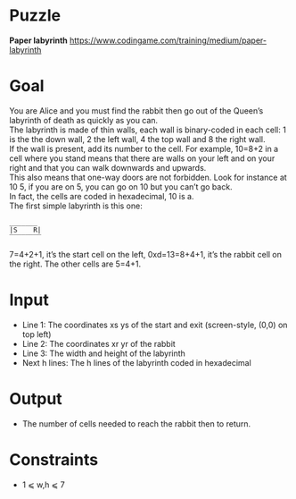 # Puzzle
**Paper labyrinth** https://www.codingame.com/training/medium/paper-labyrinth

# Goal
You are Alice and you must find the rabbit then go out of the Queen’s labyrinth of death as quickly as you can.  
The labyrinth is made of thin walls, each wall is binary-coded in each cell: 1 is the the down wall, 2 the left wall, 4 the top wall and 8 the right wall.  
If the wall is present, add its number to the cell. For example, 10=8+2 in a cell where you stand means that there are walls on your left and on your right and that you can walk downwards and upwards.  
This also means that one-way doors are not forbidden. Look for instance at 10 5, if you are on 5, you can go on 10 but you can’t go back.  
In fact, the cells are coded in hexadecimal, 10 is a.  
The first simple labyrinth is this one:  
```
_______
|S    R|
‾‾‾‾‾‾‾‾
```

7=4+2+1, it’s the start cell on the left, 0xd=13=8+4+1, it’s the rabbit cell on the right. The other cells are 5=4+1.

# Input
* Line 1: The coordinates xs ys of the start and exit (screen-style, (0,0) on top left)
* Line 2: The coordinates xr yr of the rabbit
* Line 3: The width and height of the labyrinth
* Next h lines: The h lines of the labyrinth coded in hexadecimal

# Output
* The number of cells needed to reach the rabbit then to return.

# Constraints
* 1 ⩽ w,h ⩽ 7
